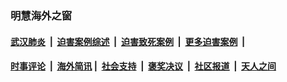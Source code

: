 
### 明慧海外之窗

####  [武汉肺炎](indexes/365.md?t=07100300) &nbsp;|&nbsp;  [迫害案例综述](indexes/328.md?t=07100300) &nbsp;|&nbsp; [迫害致死案例](indexes/277.md?t=07100300)  &nbsp;|&nbsp; [更多迫害案例](indexes/81.md?t=07100300)  &nbsp;|&nbsp; 
####  [时事评论](indexes/19.md?t=07100300) &nbsp;|&nbsp; [海外简讯](indexes/245.md?t=07100300)&nbsp;|&nbsp;  [社会支持](indexes/140.md?t=07100300) &nbsp;|&nbsp; [褒奖决议](indexes/282.md?t=07100300) &nbsp;|&nbsp; [社区报道](indexes/91.md?t=07100300)  &nbsp;|&nbsp; [天人之间](indexes/78.md?t=07100300) 

